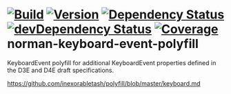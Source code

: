 [![Build](https://img.shields.io/travis/sapbuild/KeyBoardEventPolyfill.svg?style=flat-square)](http://travis-ci.org/sapbuild/KeyBoardEventPolyfill)
[![Version](https://img.shields.io/npm/v/KeyBoardEventPolyfill.svg?style=flat-square)](https://npmjs.org/package/KeyBoardEventPolyfill)
[![Dependency Status](https://david-dm.org/sapbuild/KeyBoardEventPolyfill.svg)](https://david-dm.org/sapbuild/KeyBoardEventPolyfill)
[![devDependency Status](https://david-dm.org/sapbuild/KeyBoardEventPolyfill/dev-status.svg)](https://david-dm.org/sapbuild/KeyBoardEventPolyfill#info=devDependencies)
[![Coverage](https://img.shields.io/coveralls/sapbuild/KeyBoardEventPolyfill/master.svg?style=flat-square)](https://coveralls.io/r/sapbuild/KeyBoardEventPolyfill?branch=master)
norman-keyboard-event-polyfill
==============================

KeyboardEvent polyfill for additional KeyboardEvent properties defined in the D3E and D4E draft specifications.

https://github.com/inexorabletash/polyfill/blob/master/keyboard.md
